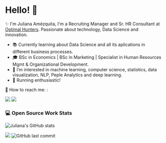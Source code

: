 # **Hello!** 👋 

✨ I'm Juliana Amézquita, I'm a Recruiting Manager and Sr. HR Consultant at [Optimal Hunters](http://www.optimalhunters.com/). Passionate about technology, Data Science and innovation.

- 📚 Currently learning about Data Science and all its aplications in different business processes.
- 🎓 BSc in Economics | BSc in Marketing | Specialist in Human Resources Mgmt & Organizational Development.
- 👀 I’m interested in machine learning, computer science, statistics, data visualization, NLP, Peple Analytics and deep learning.
- 👟 Running enthusiastic!

📣  How to reach me: :<br/>

  <a href="mailto:jamezquita700@gmail.com"><img src="https://img.shields.io/badge/e‑mail-D14836.svg?style=for-the-badge&logo=GMail&logoColor=white"/></a>
  <a href="https://www.linkedin.com/in/julianaamezquita/"><img src="https://img.shields.io/badge/linkedin-0077B5.svg?style=for-the-badge&logo=linkedin&logoColor=white"/></a>
</p>
<p>

### 💻 Open Source Work Stats

![Juliana's GitHub stats](https://github-readme-stats.vercel.app/api?username=juli-amezquita&show_icons=true&theme=radical&hide=issues,contribs)

![](https://pageview.vercel.app/?github_user=https://github.com/juli-amezquita)
![GitHub last commit](https://img.shields.io/github/last-commit/juli-amezquita/juli-amezquita?tab=repositories)

<!--

<!---
juli-amezquita/juli-amezquita is a ✨ special ✨ repository because its `README.md` (this file) appears on your GitHub profile.
You can click the Preview link to take a look at your changes.
--->
